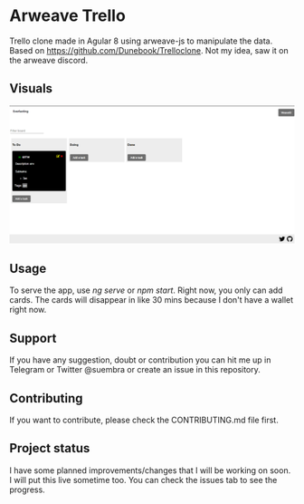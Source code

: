 # Arweave Trello

Trello clone made in Agular 8 using arweave-js to manipulate the data. Based on https://github.com/Dunebook/Trelloclone. Not my idea, saw it on the arweave discord.

## Visuals

![screenshot](screenshot.PNG)

## Usage

To serve the app, use *ng serve* or *npm start*. Right now, you only can add cards. The cards will disappear in like 30 mins because I don't have a wallet right now.

## Support

If you have any suggestion, doubt or contribution you can hit me up in Telegram or Twitter @suembra or create an issue in this repository.

## Contributing

If you want to contribute, please check the CONTRIBUTING.md file first.

## Project status

I have some planned improvements/changes that I will be working on soon. I will put this live sometime too. You can check the issues tab to see the progress.
